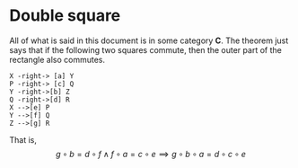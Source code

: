 # Double square

All of what is said in this document is in some category $\mathbf{C}$.
The theorem just says that if the following two squares commute, then the outer part of the
rectangle also commutes.

```plantuml
X -right-> [a] Y
P -right-> [c] Q
Y -right->[b] Z 
Q -right->[d] R 
X -->[e] P
Y -->[f] Q 
Z -->[g] R
```

That is,
$$
g \circ b = d \circ f \wedge f \circ a = c \circ e
\implies
g \circ b \circ a = d \circ c \circ e
$$
